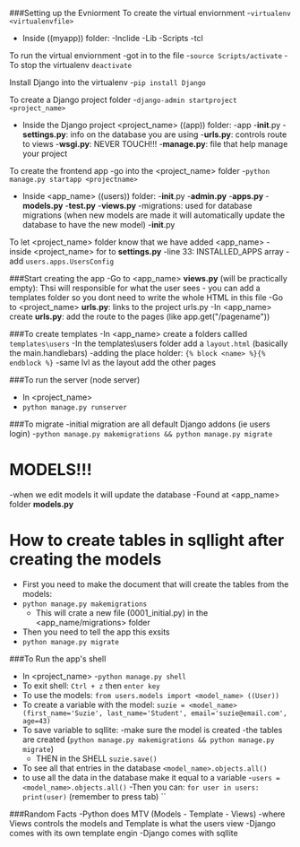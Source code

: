 ###Setting up the Evniorment
To create the virtual enviornment
-`virtualenv <virtualenvfile>`
- Inside <virtualenvfile> ((myapp)) folder:
    -Inclide
    -Lib
    -Scripts 
    -tcl


To run the virtual enviornment
-got in to the <virtualenvfile> file 
-`source Scripts/activate`
-To stop the virtualenv `deactivate`


Install Django into the virtualenv
-`pip install Django`


To create a Django project folder
-`django-admin startproject <project_name>`
- Inside the Django project <project_name> ((app)) folder:
    -app
        -__init__.py
        -__settings.py__: info on the database you are using
        -__urls.py__: controls route to views
        -__wsgi.py__: NEVER TOUCH!!!
    -__manage.py__: file that help manage your project


To create the frontend app
-go into the <project_name> folder
-`python manage.py startapp <projectname>`
- Inside <app_name> ((users)) folder:
    -__init__.py
    -__admin.py__
    -__apps.py__
    -__models.py__
    -__test.py__
    -__views.py__
    -migrations: used for database migrations (when new models are made it will automatically update the database to have the new model)
        -__init__.py

To let <project_name> folder know that we have added <app_name>
-inside <project_name> for to __settings.py__
-line 33: INSTALLED_APPS array
    -add `users.apps.UsersConfig`



###Start creating the app
-Go to <app_name> __views.py__ (will be practically empty): Thsi will responsible for what the user sees
    - you can add a templates folder so you dont need to write the whole HTML in this file
-Go to <project_name> __urls.py__: links to the project urls.py
-In <app_name> create __urls.py__: add the route to the pages (like app.get("/pagename"))



###To create templates
-In <app_name> create a folders callled `templates\users`
-In the templates\users folder add a `layout.html` (basically the main.handlebars)
-adding the place holder:
    `{% block <name> %}{% endblock %}`
-same lvl as the layout add the other pages




###To run the server (node server)
- In <project_name>
- `python manage.py runserver`



###To migrate
-initial migration are all default Django addons (ie users login)
-`python manage.py makemigrations && python manage.py migrate`



# MODELS!!!
-when we edit models it will update the database
-Found at <app_name> folder __models.py__

# How to create tables in sqllight after creating the models
- First you need to make the document that will create the tables from the models:
- `python manage.py makemigrations`
    - This will crate a new file (0001_initial.py) in the <app_name/migrations> folder
- Then you need to tell the app this exsits
- `python manage.py migrate`





###To Run the app's shell
- In <project_name>
-`python manage.py shell`
- To exit shell: `Ctrl + z` then `enter key`
- To use the models: `from users.models import <model_name> ((User))`
- To create a variable with the model: `suzie = <model_name>(first_name='Suzie', last_name='Student', email='suzie@email.com', age=43)`
- To save variable to sqllite:
    -make sure the model is created
    -the tables are created (`python manage.py makemigrations && python manage.py migrate`)
    - THEN in the SHELL `suzie.save()`
- To see all that entries in the database `<model_name>.objects.all()`
- to use all the data in the database make it equal to a variable
    -`users = <model_name>.objects.all()`
    -Then you can:
    `for user in users:`
    `   print(user)` (remember to press tab)
    ``


###Random Facts
-Python does MTV (Models - Template - Views)
    -where Views controls the models and Template is what the users view
-Django comes with its own template engin
-Django comes with sqllite